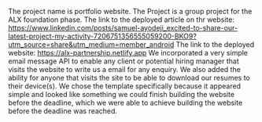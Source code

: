 The project name is portfolio website.
The Project is a group project for the ALX foundation phase.
The link to the deployed article on thr website: https://www.linkedin.com/posts/samuel-ayodeji_excited-to-share-our-latest-project-my-activity-7206751356555059200-BKO9?utm_source=share&utm_medium=member_android
The link to the deployed website: https://alx-partnership.netlify.app
We incorporated a very simple email message API to enable any client or potential hiring manager that visits the website to write us a email for any enquiry. We also added the ability for anyone that visits the site to be able to download our resumes to their device(s). We chose the template specifically because it appeared simple and looked like something we could finish building the website before the deadline, which we were able to achieve building the website before the deadline was reached.
